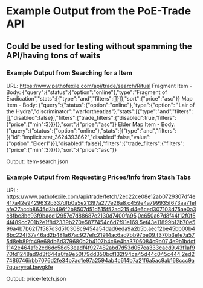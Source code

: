 # Example Output from the PoE-Trade API

## Could be used for testing without spamming the API/having tons of waits


### Example Output from Searching for a Item
URL:  https://www.pathofexile.com/api/trade/search/Ritual
Fragment Item - Body: {"query":{"status":{"option":"online"},"type":"Fragment of Eradication","stats":[{"type":"and","filters":[]}]},"sort":{"price":"asc"}}
Map Item - Body: {"query":{"status":{"option":"online"},"type":{"option": "Lair of the Hydra","discriminator":"warfortheatlas"},"stats":[{"type":"and","filters":[],"disabled":false}],"filters":{"trade_filters":{"disabled":true,"filters":{"price":{"min":3}}}}},"sort":{"price":"asc"}}
Elder Map Item - Body: {"query":{"status":{"option":"online"},"stats":[{"type":"and","filters":[{"id":"implicit.stat_3624393862","disabled":false,"value":{"option":"Elder1"}}],"disabled":false}],"filters":{"trade_filters":{"filters":{"price":{"min":3}}}}},"sort":{"price":"asc"}}

Output: item-search.json



### Example Output from Requesting Prices/Info from Stash Tabs
URL: https://www.pathofexile.com/api/trade/fetch/2ec22ce08e12ab0729307df4e417a42e9429632b337dfb0a5e21397a277e26a8,c459e4a799935f673aa71efafe27accb8645d3b496f2b8507d51d515f52ad215,d4e6ced307103d75ae0a3c8fbc3be93f9baed12957c7d88687e2130d7400fa95,0c650a67d8f44f12f0f54f489cc701b2e1f8d2339b270e5877454c6d7f91e169,5ef43e11899b12b70e596a4b7b6217f587d3d510308c9454a54dad6eda9a2b5b,aecf2be45bb00b46bc224f37a46ad2b481a67ac927efc21914ac6ad7bb97be09,f370b3e1e7a575d8eb89fc49e68db6d379680b2b4107b4c6e4ba3706084c9b07,4e9b1bdcf1142e464afe2cd6dc58d53eadf4f927482abd7d53d057ea333cacd9,43f1af970fd1248ad9d3f644a0fa9e50f79dd350bcf132f94ca45d44c045c444,2ed27486746irbb7076d2fe34b7ad1e97a2594ab4c614b7a21f6a5ac9ab168ccc9a?query=aLbevgkfe

Output: price-fetch.json

